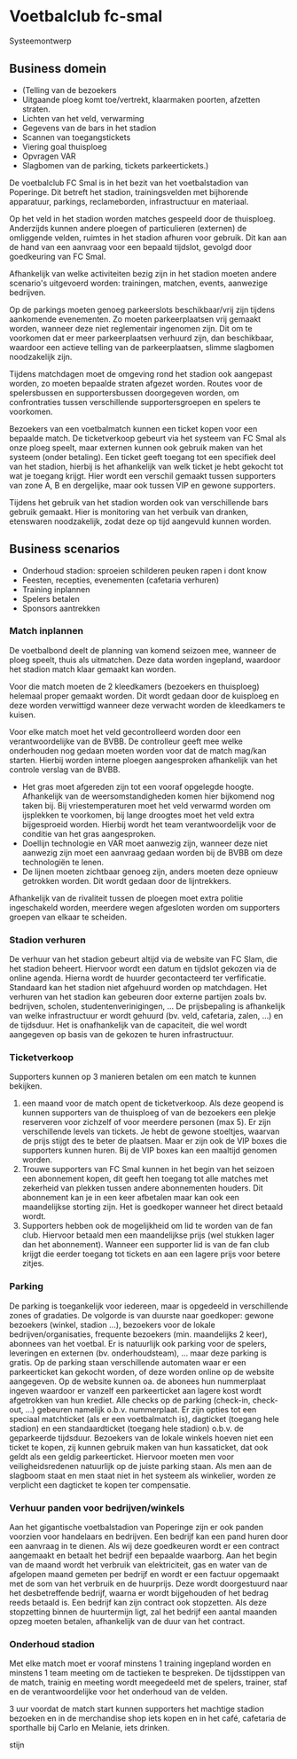 # Voetbalclub fc-smal

Systeemontwerp

## Business domein

* (Telling van de bezoekers
* Uitgaande ploeg komt toe/vertrekt, klaarmaken poorten, afzetten straten.
* Lichten van het veld, verwarming
* Gegevens van de bars in het stadion
* Scannen van toegangstickets
* Viering goal thuisploeg
* Opvragen VAR
* Slagbomen van de parking, tickets parkeertickets.)

De voetbalclub FC Smal is in het bezit van het voetbalstadion van Poperinge. Dit betreft het stadion, trainingsvelden met bijhorende apparatuur, parkings, reclameborden, infrastructuur en materiaal.

Op het veld in het stadion worden matches gespeeld door de thuisploeg. Anderzijds kunnen andere ploegen of particulieren (externen) de omliggende velden, ruimtes in het stadion afhuren voor gebruik. Dit kan aan de hand van een aanvraag voor een bepaald tijdslot, gevolgd door goedkeuring van FC Smal.

Afhankelijk van welke activiteiten bezig zijn in het stadion moeten andere scenario's uitgevoerd worden: trainingen, matchen, events, aanwezige bedrijven.

Op de parkings moeten genoeg parkeerslots beschikbaar/vrij zijn tijdens aankomende evenementen. Zo moeten parkeerplaatsen vrij gemaakt worden, wanneer deze niet reglementair ingenomen zijn. Dit om te voorkomen dat er meer parkeerplaatsen verhuurd zijn, dan beschikbaar, waardoor een actieve telling van de parkeerplaatsen, slimme slagbomen noodzakelijk zijn.

Tijdens matchdagen moet de omgeving rond het stadion ook aangepast worden, zo moeten bepaalde straten afgezet worden. Routes voor de spelersbussen en supportersbussen doorgegeven worden, om confrontraties tussen verschillende supportersgroepen en spelers te voorkomen.

Bezoekers van een voetbalmatch kunnen een ticket kopen voor een bepaalde match. De ticketverkoop gebeurt via het systeem van FC Smal als onze ploeg speelt, maar externen kunnen ook gebruik maken van het systeem (onder betaling). Een ticket geeft toegang tot een specifiek deel van het stadion, hierbij is het afhankelijk van welk ticket je hebt gekocht tot wat je toegang krijgt. Hier wordt een verschil gemaakt tussen supporters van zone A, B en dergelijke, maar ook tussen VIP en gewone supporters.

Tijdens het gebruik van het stadion worden ook van verschillende bars gebruik gemaakt. Hier is monitoring van het verbuik van dranken, etenswaren noodzakelijk, zodat deze op tijd aangevuld kunnen worden.

## Business scenarios

* Onderhoud stadion: sproeien schilderen peuken rapen i dont know
* Feesten, recepties, evenementen (cafetaria verhuren)
* Training inplannen
* Spelers betalen
* Sponsors aantrekken

### Match inplannen

De voetbalbond deelt de planning van komend seizoen mee, wanneer de ploeg speelt, thuis als uitmatchen. Deze data worden ingepland, waardoor het stadion match klaar gemaakt kan worden. 

Voor die match moeten de 2 kleedkamers (bezoekers en thuisploeg) helemaal proper gemaakt worden. Dit wordt gedaan door de kuisploeg en deze worden verwittigd wanneer deze verwacht worden de kleedkamers te kuisen.

Voor elke match moet het veld gecontrolleerd worden door een verantwoordelijke van de BVBB. De controlleur geeft mee welke onderhouden nog gedaan moeten worden voor dat de match mag/kan starten. Hierbij worden interne ploegen aangesproken afhankelijk van het controle verslag van de BVBB.

- Het gras moet afgereden zijn tot een vooraf opgelegde hoogte. Afhankelijk van de weersomstandigheden komen hier bijkomend nog taken bij. Bij vriestemperaturen moet het veld verwarmd worden om ijsplekken te voorkomen, bij lange droogtes moet het veld extra bijgesproeid worden. Hierbij wordt het team verantwoordelijk voor de conditie van het gras aangesproken.
- Doellijn technologie en VAR moet aanwezig zijn, wanneer deze niet aanwezig zijn moet een aanvraag gedaan worden bij de BVBB om deze technologiën te lenen.
- De lijnen moeten zichtbaar genoeg zijn, anders moeten deze opnieuw getrokken worden. Dit wordt gedaan door de lijntrekkers.

Afhankelijk van de rivaliteit tussen de ploegen moet extra politie ingeschakeld worden, meerdere wegen afgesloten worden om supporters groepen van elkaar te scheiden.

### Stadion verhuren

De verhuur van het stadion gebeurt altijd via de website van FC Slam, die het stadion beheert. Hiervoor wordt een datum en tijdslot gekozen via de online agenda. Hierna wordt de huurder gecontacteerd ter verfificatie. Standaard kan het stadion niet afgehuurd worden op matchdagen. Het verhuren van het stadion kan gebeuren door externe partijen zoals bv. bedrijven, scholen, studentenverinigingen, ... De prijsbepaling is afhankelijk van welke infrastructuur er wordt gehuurd (bv. veld, cafetaria, zalen, ...) en de tijdsduur. Het is onafhankelijk van de capaciteit, die wel wordt aangegeven op basis van de gekozen te huren infrastructuur.

### Ticketverkoop

Supporters kunnen op 3 manieren betalen om een match te kunnen bekijken.

1. een maand voor de match opent de ticketverkoop. Als deze geopend is kunnen supporters van de thuisploeg of van de bezoekers een plekje reserveren voor zichzelf of voor meerdere personen (max 5). Er zijn verschillende levels van tickets. Je hebt de gewone stoeltjes, waarvan de prijs stijgt des te beter de plaatsen. Maar er zijn ook de VIP boxes die supporters kunnen huren. Bij de VIP boxes kan een maaltijd genomen worden.
2. Trouwe supporters van FC Smal kunnen in het begin van het seizoen een abonnement kopen, dit geeft hen toegang tot alle matches met zekerheid van plekken tussen andere abonnementen houders. Dit abonnement kan je in een keer afbetalen maar kan ook een maandelijkse storting zijn. Het is goedkoper wanneer het direct betaald wordt.
3. Supporters hebben ook de mogelijkheid om lid te worden van de fan club. Hiervoor betaald men een maandelijkse prijs (wel stukken lager dan het abonnement). Wanneer een supporter lid is van de fan club krijgt die eerder toegang tot tickets en aan een lagere prijs voor betere zitjes.

### Parking

De parking is toegankelijk voor iedereen, maar is opgedeeld in verschillende zones of gradaties. De volgorde is van duurste naar goedkoper: gewone bezoekers (winkel, stadion ...), bezoekers voor de lokale bedrijven/organisaties, frequente bezoekers (min. maandelijks 2 keer), abonnees van het voetbal. Er is natuurlijk ook parking voor de spelers, leveringen en externen (bv. onderhoudsteam), ... maar deze parking is gratis. Op de parking staan verschillende automaten waar er een parkeerticket kan gekocht worden, of deze worden online op de website aangegeven. Op de website kunnen oa. de abonees hun nummerplaat ingeven waardoor er vanzelf een parkeerticket aan lagere kost wordt afgetrokken van hun krediet. Alle checks op de parking (check-in, check-out, ...) gebeuren namelijk o.b.v. nummerplaat. Er zijn opties tot een speciaal matchticket (als er een voetbalmatch is), dagticket (toegang hele stadion) en een standaardticket (toegang hele stadion) o.b.v. de geparkeerde tijdsduur. Bezoekers van de lokale winkels hoeven niet een ticket te kopen, zij kunnen gebruik maken van hun kassaticket, dat ook geldt als een geldig parkeerticket. Hiervoor moeten men voor veiligheidsredenen natuurlijk op de juiste parking staan. Als men aan de slagboom staat en men staat niet in het systeem als winkelier, worden ze verplicht een dagticket te kopen ter compensatie.

### Verhuur panden voor bedrijven/winkels

Aan het gigantische voetbalstadion van Poperinge zijn er ook panden voorzien voor handelaars en bedrijven. Een bedrijf kan een pand huren door een aanvraag in te dienen. Als wij deze goedkeuren wordt er een contract aangemaakt en betaalt het bedrijf een bepaalde waarborg.  Aan het begin van de maand wordt het verbruik van elektriciteit, gas en water van de afgelopen maand gemeten per bedrijf en wordt er een factuur opgemaakt met de som van het verbruik en de huurprijs. Deze wordt doorgestuurd naar het desbetreffende bedrijf, waarna er wordt bijgehouden of het bedrag reeds betaald is. Een bedrijf kan zijn contract ook stopzetten. Als deze stopzetting binnen de huurtermijn ligt, zal het bedrijf een aantal maanden opzeg moeten betalen, afhankelijk van de duur van het contract.

### Onderhoud stadion

Met elke match moet er vooraf minstens 1 training ingepland worden en minstens 1 team meeting om de tactieken te bespreken.  De tijdsstippen van de match, trainig en meeting wordt meegedeeld met de spelers, trainer, staf en de verantwoordelijke voor het onderhoud van de velden.

3 uur voordat de match start kunnen supporters het machtige stadion bezoeken en in de merchandise shop iets kopen en in het café, cafetaria de sporthalle bij Carlo en Melanie, iets drinken.

stijn
